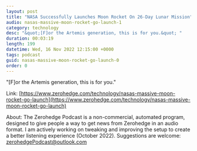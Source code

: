 ```yaml
---
layout: post
title: "NASA Successfully Launches Moon Rocket On 26-Day Lunar Mission"
audio: nasas-massive-moon-rocket-go-launch-1
category: technology
desc: "&quot;[F]or the Artemis generation, this is for you.&quot; "
duration: 00:03:19
length: 199
datetime: Wed, 16 Nov 2022 12:15:00 +0000
tags: podcast
guid: nasas-massive-moon-rocket-go-launch-0
order: 0
---
```

&quot;[F]or the Artemis generation, this is for you.&quot; 

Link: [https://www.zerohedge.com/technology/nasas-massive-moon-rocket-go-launch](https://www.zerohedge.com/technology/nasas-massive-moon-rocket-go-launch)

About: The Zerohedge Podcast is a non-commercial, automated program, designed to give people a way to get news from Zerohedge in an audio format.  I am actively working on tweaking and improving the setup to create a better listening experience (October 2022).  Suggestions are welcome: [zerohedgePodcast@outlook.com](mailto:zerohedgePodcast@outlook.com)